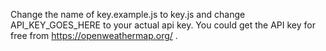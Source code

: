 Change the name of key.example.js to key.js and change API_KEY_GOES_HERE to your actual api key.
You could get the API key for free from https://openweathermap.org/ .